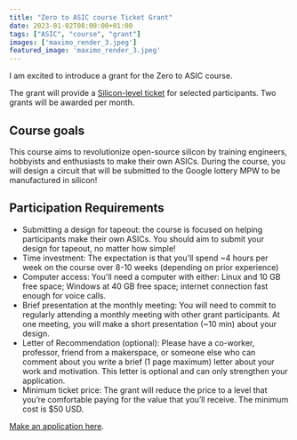 ```yaml
---
title: "Zero to ASIC course Ticket Grant"
date: 2023-01-02T08:00:00+01:00
tags: ["ASIC", "course", "grant"]
images: ['maximo_render_3.jpeg']
featured_image: 'maximo_render_3.jpeg'
---
```


I am excited to introduce a grant for the Zero to ASIC course.

The grant will provide a [Silicon-level ticket](/#tickets) for selected participants. Two grants will be awarded per month.

## Course goals

This course aims to revolutionize open-source silicon by training engineers, hobbyists and enthusiasts to make their own ASICs. During the course, you will design a circuit that will be submitted to the Google lottery MPW to be manufactured in silicon!

## Participation Requirements

* Submitting a design for tapeout: the course is focused on helping participants make their own ASICs. You should aim to submit your design for tapeout, no matter how simple!
* Time investment: The expectation is that you'll spend ~4 hours per week on the course over 8-10 weeks (depending on prior experience)
* Computer access: You'll need a computer with either: Linux and 10 GB free space; Windows at 40 GB free space; internet connection fast enough for voice calls.
* Brief presentation at the monthly meeting: You will need to commit to regularly attending a monthly meeting with other grant participants. At one meeting, you will make a short presentation (~10 min) about your design.
* Letter of Recommendation (optional): Please have a co-worker, professor, friend from a makerspace, or someone else who can comment about you write a brief (1 page maximum) letter about your work and motivation. This letter is optional and can only strengthen your application.
* Minimum ticket price:  The grant will reduce the price to a level that you’re comfortable paying for the value that you’ll receive. The minimum cost is $50 USD.

[Make an application here](https://forms.gle/LAYVnqF1pWbQF5ti6).
